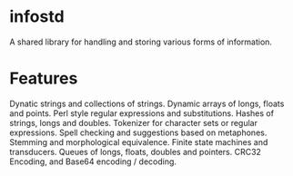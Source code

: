 infostd
=======

A shared library for handling and storing various forms of information.

Features 
========
Dynatic strings and collections of strings.
Dynamic arrays of longs, floats and points. 
Perl style regular expressions and substitutions.
Hashes of strings, longs and doubles.
Tokenizer for character sets or regular expressions.
Spell checking and suggestions based on metaphones.
Stemming and morphological equivalence.
Finite state machines and transducers.
Queues of longs, floats, doubles and pointers.
CRC32 Encoding, and Base64 encoding / decoding.

